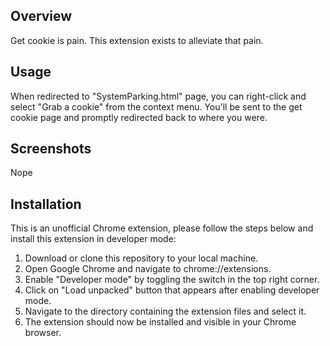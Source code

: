 ## Overview

Get cookie is pain. This extension exists to alleviate that pain. 

## Usage

When redirected to "SystemParking.html" page, you can right-click and select "Grab a cookie" from the context menu. You'll be sent to the get cookie page and promptly redirected back to where you were.

## Screenshots

Nope

## Installation

This is an unofficial Chrome extension, please follow the steps below and install this extension in developer mode:

1. Download or clone this repository to your local machine.
2. Open Google Chrome and navigate to chrome://extensions.
3. Enable "Developer mode" by toggling the switch in the top right corner.
4. Click on "Load unpacked" button that appears after enabling developer mode.
5. Navigate to the directory containing the extension files and select it.
6. The extension should now be installed and visible in your Chrome browser.
